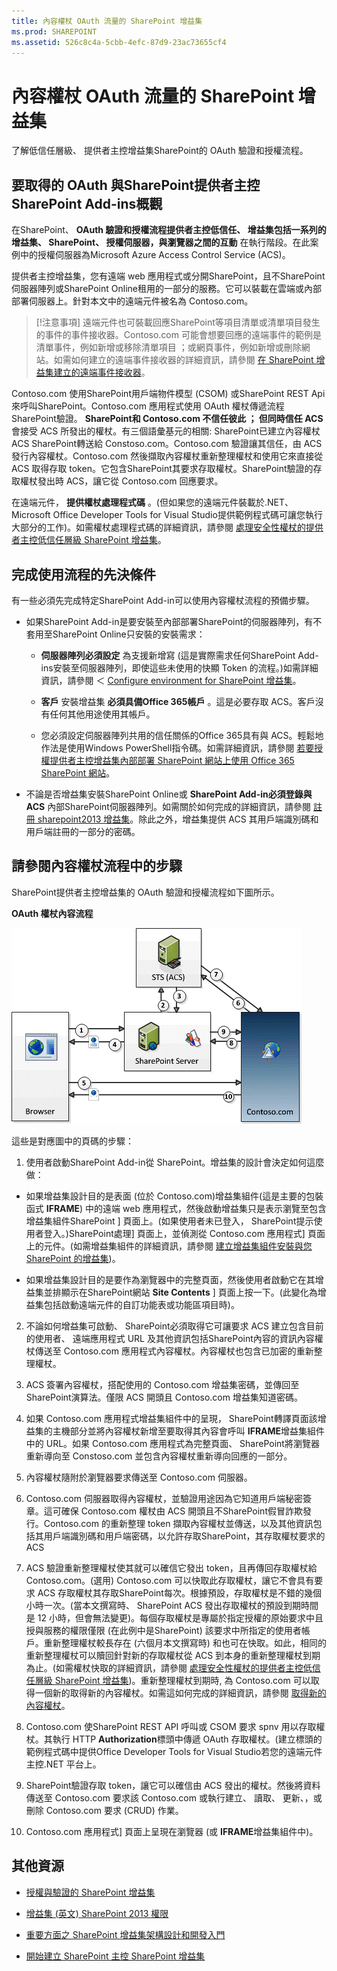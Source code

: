 ```yaml
---
title: 內容權杖 OAuth 流量的 SharePoint 增益集
ms.prod: SHAREPOINT
ms.assetid: 526c8c4a-5cbb-4efc-87d9-23ac73655cf4
---
```



# 內容權杖 OAuth 流量的 SharePoint 增益集
了解低信任層級、 提供者主控增益集SharePoint的 OAuth 驗證和授權流程。
## 要取得的 OAuth 與SharePoint提供者主控SharePoint Add-ins概觀
<a name="OAuth_Actors"> </a>

在SharePoint、 **OAuth 驗證和授權流程提供者主控低信任、 增益集包括一系列的增益集、 SharePoint、 授權伺服器，與瀏覽器之間的互動** 在執行階段。在此案例中的授權伺服器為Microsoft Azure Access Control Service (ACS)。
  
    
    
提供者主控增益集，您有遠端 web 應用程式或分開SharePoint，且不SharePoint伺服器陣列或SharePoint Online租用的一部分的服務。它可以裝載在雲端或內部部署伺服器上。針對本文中的遠端元件被名為 Contoso.com。
  
    
    

> [!注意事項]
> 遠端元件也可裝載回應SharePoint等項目清單或清單項目發生的事件的事件接收器。Contoso.com 可能會想要回應的遠端事件的範例是清單事件，例如新增或移除清單項目 ；或網頁事件，例如新增或刪除網站。如需如何建立的遠端事件接收器的詳細資訊，請參閱 [在 SharePoint 增益集建立的遠端事件接收器](create-a-remote-event-receiver-in-sharepoint-add-ins.md)。
  
    
    

Contoso.com 使用SharePoint用戶端物件模型 (CSOM) 或SharePoint REST Api 來呼叫SharePoint。Contoso.com 應用程式使用 OAuth 權杖傳遞流程SharePoint驗證。 **SharePoint和 Contoso.com 不信任彼此 ； 但同時信任 ACS** 會接受 ACS 所發出的權杖。有三個語彙基元的相關: SharePoint已建立內容權杖 ACS SharePoint轉送給 Constoso.com。Contoso.com 驗證讓其信任，由 ACS 發行內容權杖。Contoso.com 然後擷取內容權杖重新整理權杖和使用它來直接從 ACS 取得存取 token。它包含SharePoint其要求存取權杖。SharePoint驗證的存取權杖發出時 ACS，讓它從 Contoso.com 回應要求。
  
    
    
在遠端元件， **提供權杖處理程式碼** 。(但如果您的遠端元件裝載於.NET、 Microsoft Office Developer Tools for Visual Studio提供範例程式碼可讓您執行大部分的工作)。如需權杖處理程式碼的詳細資訊，請參閱 [處理安全性權杖的提供者主控低信任層級 SharePoint 增益集](handle-security-tokens-in-provider-hosted-low-trust-sharepoint-add-ins.md)。
  
    
    

## 完成使用流程的先決條件
<a name="Prerequisites"> </a>

有一些必須先完成特定SharePoint Add-in可以使用內容權杖流程的預備步驟。
  
    
    

- 如果SharePoint Add-in是要安裝至內部部署SharePoint的伺服器陣列，有不套用至SharePoint Online只安裝的安裝需求：
    
  - **伺服器陣列必須設定** 為支援新增寫 (這是實際需求任何SharePoint Add-ins安裝至伺服器陣列，即使這些未使用的快顯 Token 的流程。)如需詳細資訊，請參閱 ＜ [Configure environment for SharePoint 增益集](http://technet.microsoft.com/en-us/library/fp161236%28v=office.15%29.aspx)。
    
  
  - **客戶** 安裝增益集 **必須具備Office 365帳戶** 。這是必要存取 ACS。客戶沒有任何其他用途使用其帳戶。
    
  
  - 您必須設定伺服器陣列共用的信任關係的Office 365具有與 ACS。輕鬆地作法是使用Windows PowerShell指令碼。如需詳細資訊，請參閱 [若要授權提供者主控增益集內部部署 SharePoint 網站上使用 Office 365 SharePoint 網站](use-an-office-365-sharepoint-site-to-authorize-provider-hosted-add-ins-on-an-on.md)。
    
  
- 不論是否增益集安裝SharePoint Online或 **SharePoint Add-in必須登錄與 ACS** 內部SharePoint伺服器陣列。如需關於如何完成的詳細資訊，請參閱 [註冊 sharepoint2013 增益集](register-sharepoint-add-ins-2013.md)。除此之外，增益集提供 ACS 其用戶端識別碼和用戶端註冊的一部分的密碼。
    
  

## 請參閱內容權杖流程中的步驟
<a name="OAuth_ProcessFlowSteps"> </a>

SharePoint提供者主控增益集的 OAuth 驗證和授權流程如下圖所示。
  
    
    

**OAuth 權杖內容流程**

  
    
    

  
    
    
![OAuth authorization process flow](images/833fcdcc-1755-438b-9ada-dce9646564c0.gif)
  
    
    
這些是對應圖中的頁碼的步驟：
  
    
    

  
    
    

1. 使用者啟動SharePoint Add-in從 SharePoint。增益集的設計會決定如何這麼做：
    
  - 如果增益集設計目的是表面 (位於 Contoso.com)增益集組件(這是主要的包裝函式 **IFRAME**) 中的遠端 web 應用程式，然後啟動增益集只是表示瀏覽至包含增益集組件SharePoint ] 頁面上。(如果使用者未已登入， SharePoint提示使用者登入。)SharePoint處理] 頁面上，並偵測從 Contoso.com 應用程式] 頁面上的元件。(如需增益集組件的詳細資訊，請參閱 [建立增益集組件安裝與您 SharePoint 的增益集](create-add-in-parts-to-install-with-your-sharepoint-add-in.md))。
    
  
  - 如果增益集設計目的是要作為瀏覽器中的完整頁面，然後使用者啟動它在其增益集並排顯示在SharePoint網站 **Site Contents** ] 頁面上按一下。(此變化為增益集包括啟動遠端元件的自訂功能表或功能區項目時)。
    
  
2. 不論如何增益集可啟動、 SharePoint必須取得它可讓要求 ACS 建立包含目前的使用者、 遠端應用程式 URL 及其他資訊包括SharePoint內容的資訊內容權杖傳送至 Contoso.com 應用程式內容權杖。內容權杖也包含已加密的重新整理權杖。
    
  
3. ACS 簽署內容權杖，搭配使用的 Contoso.com 增益集密碼，並傳回至SharePoint演算法。僅限 ACS 開頭且 Contoso.com 增益集知道密碼。
    
  
4. 如果 Contoso.com 應用程式增益集組件中的呈現， SharePoint轉譯頁面該增益集的主機部分並將內容權杖新增至要取得其內容會呼叫 **IFRAME**增益集組件中的 URL。如果 Contoso.com 應用程式為完整頁面、 SharePoint將瀏覽器重新導向至 Constoso.com 並包含內容權杖重新導向回應的一部分。
    
  
5. 內容權杖隨附於瀏覽器要求傳送至 Contoso.com 伺服器。
    
  
6. Contoso.com 伺服器取得內容權杖，並驗證用途因為它知道用戶端秘密簽章。這可確保 Contoso.com 權杖由 ACS 開頭且不SharePoint假冒詐欺發行。Contoso.com 的重新整理 token 擷取內容權杖並傳送，以及其他資訊包括其用戶端識別碼和用戶端密碼，以允許存取SharePoint，其存取權杖要求的 ACS
    
  
7. ACS 驗證重新整理權杖使其就可以確信它發出 token，且再傳回存取權杖給 Contoso.com。(選用) Contoso.com 可以快取此存取權杖，讓它不會具有要求 ACS 存取權杖其存取SharePoint每次。根據預設，存取權杖是不錯的幾個小時一次。(當本文撰寫時、 SharePoint ACS 發出存取權杖的預設到期時間是 12 小時，但會無法變更)。每個存取權杖是專屬於指定授權的原始要求中且授與服務的權限僅限 (在此例中是SharePoint) 該要求中所指定的使用者帳戶。重新整理權杖較長存在 (六個月本文撰寫時) 和也可在快取。如此，相同的重新整理權杖可以贖回針對新的存取權杖從 ACS 到本身的重新整理權杖到期為止。(如需權杖快取的詳細資訊，請參閱 [處理安全性權杖的提供者主控低信任層級 SharePoint 增益集](handle-security-tokens-in-provider-hosted-low-trust-sharepoint-add-ins.md))。重新整理權杖到期時, 為 Contoso.com 可以取得一個新的取得新的內容權杖。如需這如何完成的詳細資訊，請參閱 [取得新的內容權杖](handle-security-tokens-in-provider-hosted-low-trust-sharepoint-add-ins.md#GetNewContextToken)。
    
  
8. Contoso.com 使SharePoint REST API 呼叫或 CSOM 要求 spnv 用以存取權杖。其執行 HTTP **Authorization**標頭中傳遞 OAuth 存取權杖。(建立標頭的範例程式碼中提供Office Developer Tools for Visual Studio若您的遠端元件主控.NET 平台上。
    
  
9. SharePoint驗證存取 token，讓它可以確信由 ACS 發出的權杖。然後將資料傳送至 Contoso.com 要求該 Contoso.com 或執行建立、 讀取、 更新、，或刪除 Contoso.com 要求 (CRUD) 作業。
    
  
10. Contoso.com 應用程式] 頁面上呈現在瀏覽器 (或 **IFRAME**增益集組件中)。
    
  

## 其他資源
<a name="Filename_AdditionalResources"> </a>


-  [授權與驗證的 SharePoint 增益集](authorization-and-authentication-of-sharepoint-add-ins.md)
    
  
-  [增益集 (英文) SharePoint 2013 權限](add-in-permissions-in-sharepoint-2013.md)
    
  
-  [重要方面之 SharePoint 增益集架構設計和開發入門](important-aspects-of-the-sharepoint-add-in-architecture-and-development-landscap.md)
    
  
-  [開始建立 SharePoint 主控 SharePoint 增益集](get-started-creating-sharepoint-hosted-sharepoint-add-ins.md)
    
  

